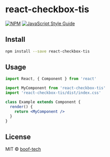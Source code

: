 # react-checkbox-tis

> 

[![NPM](https://img.shields.io/npm/v/react-checkbox-tis.svg)](https://www.npmjs.com/package/react-checkbox-tis) [![JavaScript Style Guide](https://img.shields.io/badge/code_style-standard-brightgreen.svg)](https://standardjs.com)

## Install

```bash
npm install --save react-checkbox-tis
```

## Usage

```jsx
import React, { Component } from 'react'

import MyComponent from 'react-checkbox-tis'
import 'react-checkbox-tis/dist/index.css'

class Example extends Component {
  render() {
    return <MyComponent />
  }
}
```

## License

MIT © [boof-tech](https://github.com/boof-tech)
